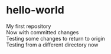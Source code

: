 # hello-world  
My first repository  
Now with committed changes  
Testing some changes to return to origin\
Testing from a different directory now
